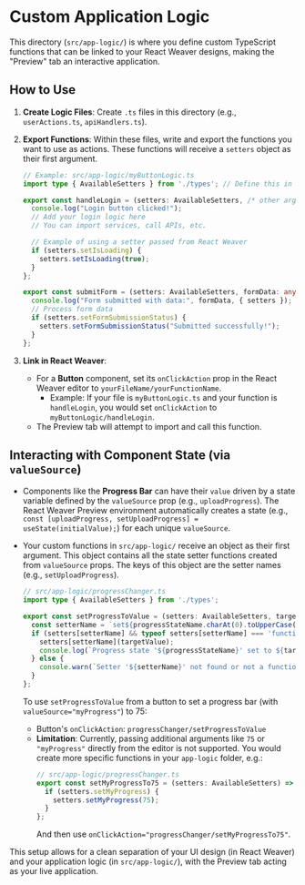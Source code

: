 
# Custom Application Logic

This directory (`src/app-logic/`) is where you define custom TypeScript functions that can be linked to your React Weaver designs, making the "Preview" tab an interactive application.

## How to Use

1.  **Create Logic Files**: Create `.ts` files in this directory (e.g., `userActions.ts`, `apiHandlers.ts`).
2.  **Export Functions**: Within these files, write and export the functions you want to use as actions. These functions will receive a `setters` object as their first argument.

    ```typescript
    // Example: src/app-logic/myButtonLogic.ts
    import type { AvailableSetters } from './types'; // Define this in types.ts

    export const handleLogin = (setters: AvailableSetters, /* other args if needed */) => {
      console.log("Login button clicked!");
      // Add your login logic here
      // You can import services, call APIs, etc.

      // Example of using a setter passed from React Weaver
      if (setters.setIsLoading) {
        setters.setIsLoading(true);
      }
    };

    export const submitForm = (setters: AvailableSetters, formData: any) => {
      console.log("Form submitted with data:", formData, { setters });
      // Process form data
      if (setters.setFormSubmissionStatus) {
        setters.setFormSubmissionStatus("Submitted successfully!");
      }
    };
    ```

3.  **Link in React Weaver**:
    *   For a **Button** component, set its `onClickAction` prop in the React Weaver editor to `yourFileName/yourFunctionName`.
        *   Example: If your file is `myButtonLogic.ts` and your function is `handleLogin`, you would set `onClickAction` to `myButtonLogic/handleLogin`.
    *   The Preview tab will attempt to import and call this function.

## Interacting with Component State (via `valueSource`)

-   Components like the **Progress Bar** can have their `value` driven by a state variable defined by the `valueSource` prop (e.g., `uploadProgress`). The React Weaver Preview environment automatically creates a state (e.g., `const [uploadProgress, setUploadProgress] = useState(initialValue);`) for each unique `valueSource`.
-   Your custom functions in `src/app-logic/` receive an object as their first argument. This object contains all the state setter functions created from `valueSource` props. The keys of this object are the setter names (e.g., `setUploadProgress`).

    ```typescript
    // src/app-logic/progressChanger.ts
    import type { AvailableSetters } from './types';

    export const setProgressToValue = (setters: AvailableSetters, targetValue: number, progressStateName: string = "myProgress") => {
      const setterName = `set${progressStateName.charAt(0).toUpperCase() + progressStateName.slice(1)}`;
      if (setters[setterName] && typeof setters[setterName] === 'function') {
        setters[setterName](targetValue);
        console.log(`Progress state '${progressStateName}' set to ${targetValue}`);
      } else {
        console.warn(`Setter '${setterName}' not found or not a function. Available setters:`, Object.keys(setters));
      }
    };
    ```
    To use `setProgressToValue` from a button to set a progress bar (with `valueSource="myProgress"`) to 75:
    *   Button's `onClickAction`: `progressChanger/setProgressToValue`
    *   **Limitation**: Currently, passing additional arguments like `75` or `"myProgress"` directly from the editor is not supported. You would create more specific functions in your `app-logic` folder, e.g.:
        ```typescript
        // src/app-logic/progressChanger.ts
        export const setMyProgressTo75 = (setters: AvailableSetters) => {
          if (setters.setMyProgress) {
            setters.setMyProgress(75);
          }
        };
        ```
        And then use `onClickAction="progressChanger/setMyProgressTo75"`.

This setup allows for a clean separation of your UI design (in React Weaver) and your application logic (in `src/app-logic/`), with the Preview tab acting as your live application.
